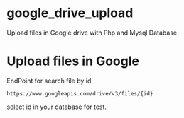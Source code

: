 # google_drive_upload
Upload files in Google drive with Php and Mysql Database

# Upload files in Google

EndPoint for search file by id
```
https://www.googleapis.com/drive/v3/files/{id}

```

select id in your database for test.